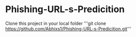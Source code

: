 # Phishing-URL-s-Predicition

Clone this project in your local folder
'''git clone https://github.com/Abhixs1/Phishing-URL-s-Predicition.git'''
